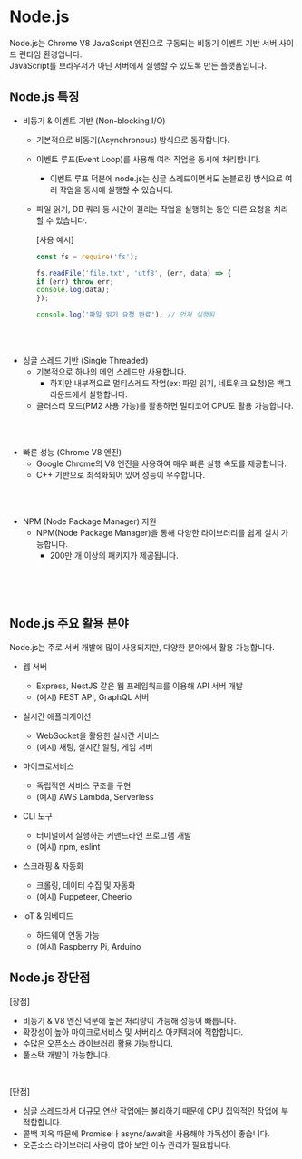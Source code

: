 # Node.js

Node.js는 Chrome V8 JavaScript 엔진으로 구동되는 비동기 이벤트 기반 서버 사이드 런타임 환경입니다.  
JavaScript를 브라우저가 아닌 서버에서 실행할 수 있도록 만든 플랫폼입니다.  

## Node.js 특징

- 비동기 & 이벤트 기반 (Non-blocking I/O)
  - 기본적으로 비동기(Asynchronous) 방식으로 동작합니다.
  - 이벤트 루프(Event Loop)를 사용해 여러 작업을 동시에 처리합니다.
    - 이벤트 루프 덕분에 node.js는 싱글 스레드이면서도 논블로킹 방식으로 여러 작업을 동시에 실행할 수 있습니다.
  - 파일 읽기, DB 쿼리 등 시간이 걸리는 작업을 실행하는 동안 다른 요청을 처리할 수 있습니다.

    [사용 예시]

    ``` javascript
    const fs = require('fs');

    fs.readFile('file.txt', 'utf8', (err, data) => {
    if (err) throw err;
    console.log(data);
    });

    console.log('파일 읽기 요청 완료'); // 먼저 실행됨
    ```

<br>
<br>

- 싱글 스레드 기반 (Single Threaded)
  - 기본적으로 하나의 메인 스레드만 사용합니다.
    - 하지만 내부적으로 멀티스레드 작업(ex: 파일 읽기, 네트워크 요청)은 백그라운드에서 실행합니다.
  - 클러스터 모드(PM2 사용 가능)를 활용하면 멀티코어 CPU도 활용 가능합니다.

<br>
<br>

- 빠른 성능 (Chrome V8 엔진)
  - Google Chrome의 V8 엔진을 사용하여 매우 빠른 실행 속도를 제공합니다.
  - C++ 기반으로 최적화되어 있어 성능이 우수합니다.

<br>
<br>

- NPM (Node Package Manager) 지원
  - NPM(Node Package Manager)을 통해 다양한 라이브러리를 쉽게 설치 가능합니다.
    - 200만 개 이상의 패키지가 제공됩니다.

<br>
<br>
<br>

## Node.js 주요 활용 분야

Node.js는 주로 서버 개발에 많이 사용되지만, 다양한 분야에서 활용 가능합니다.  

- 웹 서버
  - Express, NestJS 같은 웹 프레임워크를 이용해 API 서버 개발
  - (예시) REST API, GraphQL 서버  

- 실시간 애플리케이션
  - WebSocket을 활용한 실시간 서비스
  - (예시) 채팅, 실시간 알림, 게임 서버  

- 마이크로서비스
  - 독립적인 서비스 구조를 구현
  - (예시) AWS Lambda, Serverless  

- CLI 도구
  - 터미널에서 실행하는 커맨드라인 프로그램 개발
  - (예시) npm, eslint  

- 스크래핑 & 자동화
  - 크롤링, 데이터 수집 및 자동화
  - (예시) Puppeteer, Cheerio  

- IoT & 임베디드
  - 하드웨어 연동 가능
  - (예시) Raspberry Pi, Arduino

## Node.js 장단점

[장점]

- 비동기 & V8 엔진 덕분에 높은 처리량이 가능해 성능이 빠릅니다.
- 확장성이 높아 마이크로서비스 및 서버리스 아키텍처에 적합합니다.
- 수많은 오픈소스 라이브러리 활용 가능합니다.
- 풀스택 개발이 가능합니다.

<br>

[단점]

- 싱글 스레드라서 대규모 연산 작업에는 불리하기 때문에 CPU 집약적인 작업에 부적합합니다.
- 콜백 지옥 때문에 Promise나 async/await을 사용해야 가독성이 좋습니다.
- 오픈소스 라이브러리 사용이 많아 보안 이슈 관리가 필요합니다.

